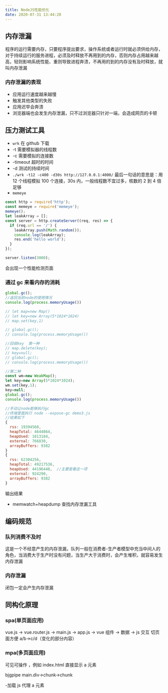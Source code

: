 ```yaml
---
title: NodeJS性能优化
date: 2020-07-31 13:44:20
---
```


## 内存泄漏

程序的运行需要内存，只要程序提出要求，操作系统或者运行时就必须供给内存，对于持续运行的服务进程，必须及时释放不再用到的内存，否则内存占用越来越高，轻则影响系统性能、重则导致进程奔溃，不再用的到的内存没有及时释放，就叫内存泄漏

### 内存泄漏的表现

- 应用运行速度越来越慢
- 触发其他类型的失败
- 应用迟早会奔溃
- 浏览器端也会发生内存泄漏，只不过浏览器只针对一端，会造成网页的卡顿

## 压力测试工具

- `wrk` 在 github 下载
- -t 需要模拟器的线程数
- -c 需要模拟的连接数
- -timeout 超时的时间
- -d 测试的持续时间
- `./wrk -t12 -c400 -d30s http://127.0.0.1:4000/`
  最后一句话的意思是：用 12 个线程模拟 100 个连接，30s 内，一般线程数不宜过多，核数的 2 到 4 倍足够
- `memeye`

```js
const http = require('http');
const memeye = require('memeye');
memeye();
let leakArray = [];
const server = http.createServer((req, res) => {
  if (req.url == '/') {
    leakArray.push(Math.random());
    console.log(leakArray);
    res.end('hello world');
  }
});

server.listen(3000);
```

会出现一个性能检测页面

### 通过 gc 来看内存的消耗

```js
global.gc();
//返回当前node的使用情况
console.log(process.memoryUsage())

// let map=new Map()
// let key=new Array(5*1024*1024)
// map.set(key,1)

// global.gc();
// console.log(process.memoryUsage())

//回收key  第一种
// map.delete(key);
// key=null;
// global.gc();
// console.log(process.memoryUsage())

//第二种
const wm=new WeakMap();
let key=new Array(5*1024*1024);
wm.set(key,1);
key=null;
global.gc();
console.log(process.memoryUsage())

//手动让node能够执行gc
//终端里面执行 node --expose-gc demo3.js
//结果如下
{
  rss: 19394560,
  heapTotal: 4644864,
  heapUsed: 1813184,
  external: 766830,
  arrayBuffers: 9382
}
{
  rss: 62304256,
  heapTotal: 49217536,
  heapUsed: 44196448,  //主要是看这一项
  external: 924290,
  arrayBuffers: 9382
}
```

输出结果

- memwatch+heapdump 查找内存泄漏工具

## 编码规范

### 队列消费不及时

这是一个不经意产生的内存泄漏，队列一般在消费者-生产者模型中充当中间人的角色，当消费大于生产时没有问题，当生产大于消费时，会产生堆积，就容易发生内存泄漏

### 内存泄漏

闭包一定会产生内存泄漏

## 同构化原理

### spa(单页面应用)

vue.js -> vue.router.js -> main.js -> app.js -> vue 组件 -> 数据 -> js 交互
切页面方便 a/b->c/d（变化的部分内容）

### mpa(多页面应用)

可见可操作 ，例如 index.html 直接显示 a 元素

bjgpipe main.div->chunk->chunk

-加载 js 代理 a 元素
